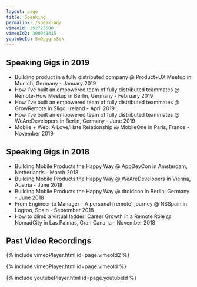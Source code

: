 ```yaml
---
layout: page
title: Speaking
permalink: /speaking/
vimeoId: 292723588
vimeoId2: 300041415
youtubeId: SmQpggrsSdk
---
```

## Speaking Gigs in 2019
- Building product in a fully distributed company @ Product+UX Meetup in Munich, Germany - January 2019
- How I’ve built an empowered team of fully distributed teammates @ Remote-How Meetup in Berlin, Germany - February 2019
- How I’ve built an empowered team of fully distributed teammates @ GrowRemote in Sligo, Ireland - April 2019
- How I’ve built an empowered team of fully distributed teammates @ WeAreDevelopers in Berlin, Germany - June 2019
- Mobile + Web: A Love/Hate Relationship @ MobileOne in Paris, France - November 2019

## Speaking Gigs in 2018
- Building Mobile Products the Happy Way @ AppDevCon in Amsterdam, Netherlands - March 2018
- Building Mobile Products the Happy Way @ WeAreDevelopers in Vienna, Austria - June 2018
- Building Mobile Products the Happy Way @ droidcon in Berlin, Germany - June 2018
- From Engineer to Manager - A personal (remote) journey @ NSSpain in Logroo, Spain - September 2018
- How to climb a virtual ladder: Career Growth in a Remote Role @ NomadCity in Las Palmas, Gran Canaria - November 2018

## Past Video Recordings

{% include vimeoPlayer.html id=page.vimeoId2 %}

{% include vimeoPlayer.html id=page.vimeoId %}

{% include youtubePlayer.html id=page.youtubeId %}

